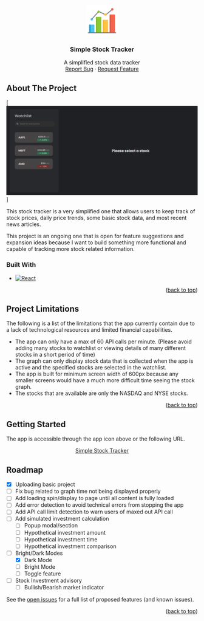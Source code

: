 
<a id="readme-top"></a>

<br />
<div align="center">
  <a href="https://simplestocktracker.netlify.app/" target="_blank">
    <img src="public/icon.png" alt="Logo" width="80" height="80">
  </a>

  <h3 align="center">Simple Stock Tracker</h3>

  <p align="center">
    A simplified stock data tracker
    <br />
    <a href="https://github.com/whuang24/ReactStockTracker/issues/new?assignees=whuang24&labels=bug&projects=&template=bug_report.md&title=">Report Bug</a>
    ·
    <a href="https://github.com/whuang24/ReactStockTracker/issues/new?assignees=whuang24&labels=enhancement&projects=&template=feature_request.md&title=">Request Feature</a>
  </p>
</div>


## About The Project

[![Simple Stock Tracker Screenshot][product-screenshot]]

This stock tracker is a very simplified one that allows users to keep track of stock prices, daily price trends, some basic stock data, and most recent news articles.

This project is an ongoing one that is open for feature suggestions and expansion ideas because I want to build something more functional and capable of tracking more stock related information.

### Built With

* [![React][React.js]][React-url]

<p align="right">(<a href="#readme-top">back to top</a>)</p>


## Project Limitations

The following is a list of the limitations that the app currently contain due to a lack of technological resources and limited financial capabilities.

* The app can only have a max of 60 API calls per minute. (Please avoid adding many stocks to watchlist or viewing details of many different stocks in a short period of time)
* The graph can only display stock data that is collected when the app is active and the specified stocks are selected in the watchlist. 
* The app is built for minimum screen width of 600px because any smaller screens would have a much more difficult time seeing the stock graph.
* The stocks that are available are only the NASDAQ and NYSE stocks.

<p align="right">(<a href="#readme-top">back to top</a>)</p>


## Getting Started

The app is accessible through the app icon above or the following URL.

<div align="center">
    <a href="https://simplestocktracker.netlify.app/" target="_blank">Simple Stock Tracker</a>
</div>


## Roadmap

- [x] Uploading basic project
- [ ] Fix bug related to graph time not being displayed properly
- [ ] Add loading spin/display to page until all content is fully loaded
- [ ] Add error detection to avoid technical errors from stopping the app
- [ ] Add API call limit detection to warn users of maxed out API call
- [ ] Add simulated investment calculation
    - [ ] Popup modal/section
    - [ ] Hypothetical investment amount
    - [ ] Hypothetical investment time
    - [ ] Hypothetical investment comparison
- [ ] Bright/Dark Modes
    - [x] Dark Mode
    - [ ] Bright Mode
    - [ ] Toggle feature
- [ ] Stock Investment advisory
    - [ ] Bullish/Bearish market indicator

See the [open issues](https://github.com/whuang24/ReactStockTracker/issues) for a full list of proposed features (and known issues).

<p align="right">(<a href="#readme-top">back to top</a>)</p>


<!-- MARKDOWN LINKS & IMAGES -->
<!-- https://www.markdownguide.org/basic-syntax/#reference-style-links -->
[product-screenshot]: public/Screenshot1.png
[React.js]: https://img.shields.io/badge/React-20232A?style=for-the-badge&logo=react&logoColor=61DAFB
[React-url]: https://reactjs.org/